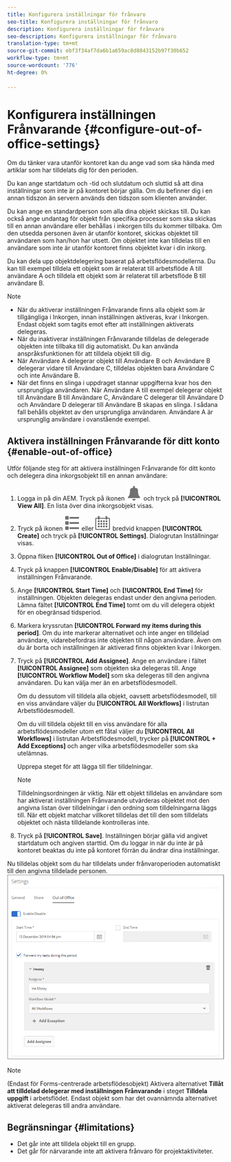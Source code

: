 ```yaml
---
title: Konfigurera inställningar för frånvaro
seo-title: Konfigurera inställningar för frånvaro
description: Konfigurera inställningar för frånvaro
seo-description: Konfigurera inställningar för frånvaro
translation-type: tm+mt
source-git-commit: ebf3f34af7da6b1a659ac8d8843152b97f30b652
workflow-type: tm+mt
source-wordcount: '776'
ht-degree: 0%

---
```




# Konfigurera inställningen Frånvarande {#configure-out-of-office-settings}

Om du tänker vara utanför kontoret kan du ange vad som ska hända med artiklar som har tilldelats dig för den perioden.

Du kan ange startdatum och -tid och slutdatum och sluttid så att dina inställningar som inte är på kontoret börjar gälla. Om du befinner dig i en annan tidszon än servern används den tidszon som klienten använder.

Du kan ange en standardperson som alla dina objekt skickas till. Du kan också ange undantag för objekt från specifika processer som ska skickas till en annan användare eller behållas i inkorgen tills du kommer tillbaka. Om den utsedda personen även är utanför kontoret, skickas objektet till användaren som han/hon har utsett. Om objektet inte kan tilldelas till en användare som inte är utanför kontoret finns objektet kvar i din inkorg.

Du kan dela upp objektdelegering baserat på arbetsflödesmodellerna. Du kan till exempel tilldela ett objekt som är relaterat till arbetsflöde A till användare A och tilldela ett objekt som är relaterat till arbetsflöde B till användare B.


>[!NOTE]
>
>* När du aktiverar inställningen Frånvarande finns alla objekt som är tillgängliga i Inkorgen, innan inställningen aktiveras, kvar i Inkorgen. Endast objekt som tagits emot efter att inställningen aktiverats delegeras.
>* När du inaktiverar inställningen Frånvarande tilldelas de delegerade objekten inte tillbaka till dig automatiskt. Du kan använda anspråksfunktionen för att tilldela objekt till dig.
>* När Användare A delegerar objekt till Användare B och Användare B delegerar vidare till Användare C, tilldelas objekten bara Användare C och inte Användare B.
>* När det finns en slinga i uppdraget stannar uppgifterna kvar hos den ursprungliga användaren. När Användare A till exempel delegerar objekt till Användare B till Användare C, Användare C delegerar till Användare D och Användare D delegerar till Användare B skapas en slinga. I sådana fall behålls objektet av den ursprungliga användaren. Användare A är ursprunglig användare i ovanstående exempel.


## Aktivera inställningen Frånvarande för ditt konto {#enable-out-of-office}

Utför följande steg för att aktivera inställningen Frånvarande för ditt konto och delegera dina inkorgsobjekt till en annan användare:

1. Logga in på din AEM. Tryck på ikonen ![Inkorg](assets/bell.svg) och tryck på **[!UICONTROL View All]**. En lista över dina inkorgsobjekt visas.
1. Tryck på ikonen ![Visa väljare](assets/viewlist.svg) eller ![Visa väljare](assets/calendar.svg) bredvid knappen **[!UICONTROL Create]** och tryck på **[!UICONTROL Settings]**. Dialogrutan Inställningar visas.
1. Öppna fliken **[!UICONTROL Out of Office]** i dialogrutan Inställningar.
1. Tryck på knappen **[!UICONTROL Enable/Disable]** för att aktivera inställningen Frånvarande.
1. Ange **[!UICONTROL Start Time]** och **[!UICONTROL End Time]** för inställningen. Objekten delegeras endast under den angivna perioden. Lämna fältet **[!UICONTROL End Time]** tomt om du vill delegera objekt för en obegränsad tidsperiod.
1. Markera kryssrutan **[!UICONTROL Forward my items during this period]**. Om du inte markerar alternativet och inte anger en tilldelad användare, vidarebefordras inte objekten till någon användare. Även om du är borta och inställningen är aktiverad finns objekten kvar i Inkorgen.
1. Tryck på **[!UICONTROL Add Assignee]**. Ange en användare i fältet **[!UICONTROL Assignee]** som objekten ska delegeras till. Ange **[!UICONTROL Workflow Model]** som ska delegeras till den angivna användaren. Du kan välja mer än en arbetsflödesmodell.

   Om du dessutom vill tilldela alla objekt, oavsett arbetsflödesmodell, till en viss användare väljer du **[!UICONTROL All Workflows]** i listrutan Arbetsflödesmodell. <br>

   Om du vill tilldela objekt till en viss användare för alla arbetsflödesmodeller utom ett fåtal väljer du **[!UICONTROL All Workflows]** i listrutan Arbetsflödesmodell, trycker på **[!UICONTROL + Add Exceptions]** och anger vilka arbetsflödesmodeller som ska utelämnas.
   <br>

   Upprepa steget för att lägga till fler tilldelningar. <br>

   >[!NOTE]
   >
   >Tilldelningsordningen är viktig. När ett objekt tilldelas en användare som har aktiverat inställningen Frånvarande utvärderas objektet mot den angivna listan över tilldelningar i den ordning som tilldelningarna läggs till. När ett objekt matchar villkoret tilldelas det till den som tilldelats objektet och nästa tilldelande kontrolleras inte.

1. Tryck på **[!UICONTROL Save]**. Inställningen börjar gälla vid angivet startdatum och angiven starttid. Om du loggar in när du inte är på kontoret beaktas du inte på kontoret förrän du ändrar dina inställningar.

Nu tilldelas objekt som du har tilldelats under frånvaroperioden automatiskt till den angivna tilldelade personen.
![Utanför kontoret](assets/out-of-office.png)

>[!NOTE]
>
>(Endast för Forms-centrerade arbetsflödesobjekt) Aktivera alternativet **Tillåt att tilldelad delegerar med inställningen Frånvarande** i steget **Tilldela uppgift** i arbetsflödet. Endast objekt som har det ovannämnda alternativet aktiverat delegeras till andra användare.

## Begränsningar {#limitations}

* Det går inte att tilldela objekt till en grupp.
* Det går för närvarande inte att aktivera frånvaro för projektaktiviteter.

